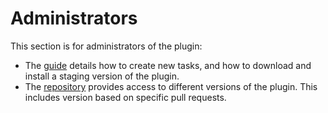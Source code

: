 # Administrators

This section is for administrators of the plugin:

* The [guide](guide/index.md) details how to create new tasks, and how to download and install a staging version of the plugin.
* The [repository](repository/index.md) provides access to different versions of the plugin. This includes version based on specific pull requests.